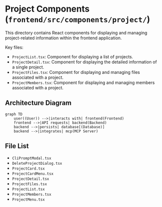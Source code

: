 # Project Components (`frontend/src/components/project/`)

This directory contains React components for displaying and managing project-related information within the frontend application.

Key files:

- `ProjectList.tsx`: Component for displaying a list of projects.
- `ProjectDetail.tsx`: Component for displaying the detailed information of a single project.
- `ProjectFiles.tsx`: Component for displaying and managing files associated with a project.
- `ProjectMembers.tsx`: Component for displaying and managing members associated with a project.

## Architecture Diagram

```mermaid
graph TD
    user((User)) -->|interacts with| frontend(Frontend)
    frontend -->|API requests| backend(Backend)
    backend -->|persists| database[(Database)]
    backend -->|integrates| mcp(MCP Server)
```

<!-- File List Start -->
## File List

- `CliPromptModal.tsx`
- `DeleteProjectDialog.tsx`
- `ProjectCard.tsx`
- `ProjectCardMenu.tsx`
- `ProjectDetail.tsx`
- `ProjectFiles.tsx`
- `ProjectList.tsx`
- `ProjectMembers.tsx`
- `ProjectMenu.tsx`

<!-- File List End -->


